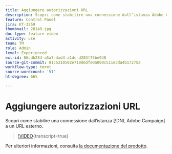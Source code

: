 ```yaml
---
title: Aggiungere autorizzazioni URL
description: Scopri come stabilire una connessione dall’istanza Adobe Campaign a un URL esterno.
feature: Control Panel
jira: KT-3259
thumbnail: 28149.jpg
doc-type: feature video
activity: use
team: TM
role: Admin
level: Experienced
exl-id: 86cdb284-a5a7-4ad4-a1dc-d203f75be948
source-git-commit: 81c5210502e719d6dfe0a000c511e3da4b17275a
workflow-type: tm+mt
source-wordcount: '51'
ht-degree: 66%

---
```


# Aggiungere autorizzazioni URL

Scopri come stabilire una connessione dall’istanza [!DNL Adobe Campaign] a un URL esterno.

>[!VIDEO](https://video.tv.adobe.com/v/28149?learn=on){transcript=true}

Per ulteriori informazioni, consulta [la documentazione del prodotto](https://experienceleague.adobe.com/docs/control-panel/using/performance-monitoring/url-permissions.html).
